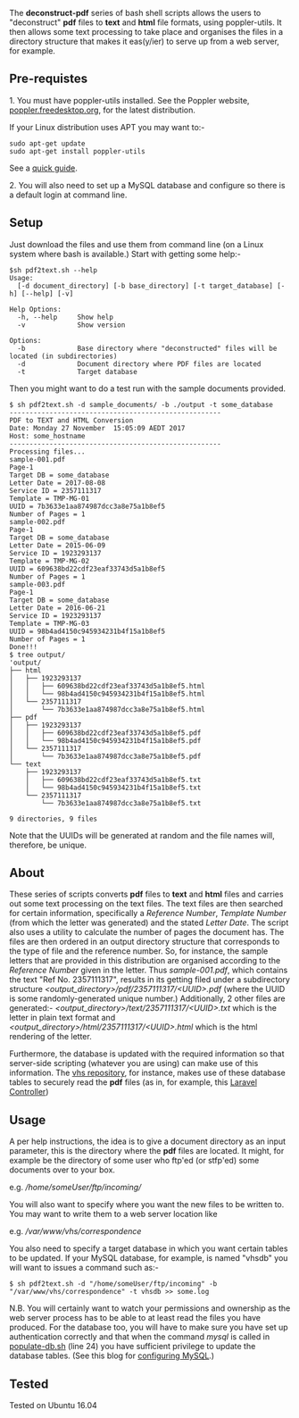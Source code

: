 The **deconstruct-pdf** series of bash shell scripts allows the users to "deconstruct" **pdf** files to **text** and **html** file formats, using poppler-utils. It then allows some text processing to take place and organises the files in a directory structure that makes it eas(y/ier) to serve up from a web server, for example.  


## Pre-requistes
1\. You must have poppler-utils installed. See the Poppler website, [poppler.freedesktop.org](https://poppler.freedesktop.org), for the latest distribution.


If your Linux distribution uses APT you may want to:-

```
sudo apt-get update
sudo apt-get install poppler-utils
```

See a [quick guide](https://www.howtogeek.com/228531/how-to-convert-a-pdf-file-to-editable-text-using-the-command-line-in-linux/).

2\. You will also need to set up a MySQL database and configure so there is a default login at command line.


## Setup
Just download the files and use them from command line (on a Linux system where bash is available.) Start with getting some help:-

```
$sh pdf2text.sh --help
Usage:
  [-d document_directory] [-b base_directory] [-t target_database] [-h] [--help] [-v]

Help Options:
  -h, --help     Show help
  -v             Show version

Options:
  -b             Base directory where "deconstructed" files will be located (in subdirectories)
  -d             Document directory where PDF files are located
  -t             Target database
```  

Then you might want to do a test run with the sample documents provided.

```
$ sh pdf2text.sh -d sample_documents/ -b ./output -t some_database
-----------------------------------------------------
PDF to TEXT and HTML Conversion
Date: Monday 27 November  15:05:09 AEDT 2017
Host: some_hostname
-----------------------------------------------------
Processing files...
sample-001.pdf
Page-1
Target DB = some_database
Letter Date = 2017-08-08
Service ID = 2357111317
Template = TMP-MG-01
UUID = 7b3633e1aa874987dcc3a8e75a1b8ef5
Number of Pages = 1
sample-002.pdf
Page-1
Target DB = some_database
Letter Date = 2015-06-09
Service ID = 1923293137
Template = TMP-MG-02
UUID = 609638bd22cdf23eaf33743d5a1b8ef5
Number of Pages = 1
sample-003.pdf
Page-1
Target DB = some_database
Letter Date = 2016-06-21
Service ID = 1923293137
Template = TMP-MG-03
UUID = 98b4ad4150c945934231b4f15a1b8ef5
Number of Pages = 1
Done!!!
$ tree output/
'output/
├── html
│   ├── 1923293137
│   │   ├── 609638bd22cdf23eaf33743d5a1b8ef5.html
│   │   └── 98b4ad4150c945934231b4f15a1b8ef5.html
│   └── 2357111317
│       └── 7b3633e1aa874987dcc3a8e75a1b8ef5.html
├── pdf
│   ├── 1923293137
│   │   ├── 609638bd22cdf23eaf33743d5a1b8ef5.pdf
│   │   └── 98b4ad4150c945934231b4f15a1b8ef5.pdf
│   └── 2357111317
│       └── 7b3633e1aa874987dcc3a8e75a1b8ef5.pdf
└── text
    ├── 1923293137
    │   ├── 609638bd22cdf23eaf33743d5a1b8ef5.txt
    │   └── 98b4ad4150c945934231b4f15a1b8ef5.txt
    └── 2357111317
        └── 7b3633e1aa874987dcc3a8e75a1b8ef5.txt

9 directories, 9 files
```

Note that the UUIDs will be generated at random and the file names will, therefore, be unique.

## About
These series of scripts converts **pdf** files to **text** and **html** files and carries out some text processing on the text files. The text files are then searched for certain information, specifically a _Reference Number_, _Template Number_ (from which the letter was generated) and the stated _Letter Date_. The script also uses a utility to calculate the number of pages the document has. The files are then ordered in an output directory structure that corresponds to the type of file and the reference number. So, for instance, the sample letters that are provided in this distribution are organised according to the _Reference Number_ given in the letter. Thus _sample-001.pdf_, which contains the text "Ref No. 2357111317", results in its getting filed under a subdirectory structure _<output_directory>/pdf/2357111317/&lt;UUID&gt;.pdf_ (where the UUID is some randomly-generated unique number.) Additionally, 2 other files are generated:- _<output_directory>/text/2357111317/&lt;UUID&gt;.txt_ which is the letter in plain text format and _<output_directory>/html/2357111317/&lt;UUID&gt;.html_ which is the html rendering of the letter.

Furthermore, the database is updated with the required information so that server-side scripting (whatever you are using) can make use of this information. The [vhs repository](https://github.com/CodeforAustralia/vhs), for instance, makes use of these database tables to securely read the **pdf** files (as in, for example, this [Laravel Controller](https://github.com/CodeforAustralia/vhs/blob/master/app/Http/Controllers/ActualLetterController.php))

## Usage
A per help instructions, the idea is to give a document directory as an input parameter, this is the directory where the **pdf** files are located. It might, for example be the directory of some user who ftp'ed (or stfp'ed) some documents over to your box.

e.g. _/home/someUser/ftp/incoming/_

You will also want to specify where you want the new files to be written to. You may want to write them to a web server location like

e.g. _/var/www/vhs/correspondence_

You also need to specify a target database in which you want certain tables to be updated. If your MySQL database, for example, is named "vhsdb" you will want to issues a command such as:-


```
$ sh pdf2text.sh -d "/home/someUser/ftp/incoming" -b "/var/www/vhs/correspondence" -t vhsdb >> some.log
```  

N.B. You will certainly want to watch your permissions and ownership as the web server process has to be able to at least read the files you have produced. For the database too, you will have to make sure you have set up authentication correctly and that when the command *mysql* is called in [populate-db.sh](https://github.com/CodeforAustralia/deconstruct-pdf/blob/master/populate-db.sh) (line 24) you have sufficient privilege to update the database tables. (See this blog for [configuring MySQL](https://github.com/CodeforAustralia/vhs/wiki/Configuring-MySQL).)

## Tested

Tested on Ubuntu 16.04
